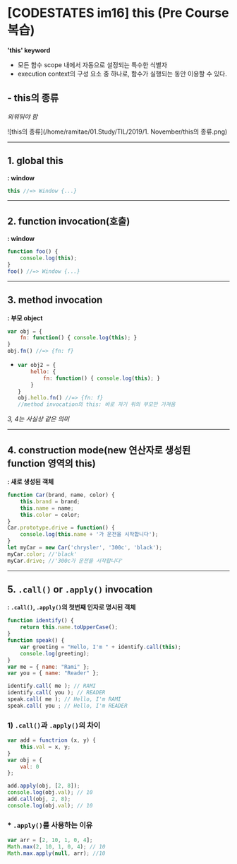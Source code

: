 # [CODESTATES im16] this (Pre Course 복습)

**'this' keyword**

- 모든 함수 scope 내에서 자동으로 설정되는 특수한 식별자
- execution context의 구성 요소 중 하나로, 함수가 실행되는 동안 이용할 수 있다.



## - this의 종류

*외워둬야 함*

![this의 종류](/home/ramitae/01.Study/TIL/2019/1. November/this의 종류.png)

---

## 1. global this

**: window**

```js
this //=> Window {...}
```



---

## 2. function invocation(호출)

**: window**

```js
function foo() {
    console.log(this);
}
foo() //=> Window {...}
```



---

## 3. method invocation

**: 부모 object**

```js
var obj = {
    fn: function() { console.log(this); }
}
obj.fn() //=> {fn: f}
```

* ```js
  var obj2 = {
      hello: {
          fn: function() { console.log(this); }
      }
  }
  obj.hello.fn() //=> {fn: f}
  //method invocation의 this: 바로 자기 위의 부모만 가져옴
  ```

*3, 4는 사실상 같은 의미*



---

## 4. construction mode(new 연산자로 생성된 function 영역의 this)

**: 새로 생성된 객체**

```js
function Car(brand, name, color) {
    this.brand = brand;
    this.name = name;
    this.color = color;
}
Car.prototype.drive = function() {
    console.log(this.name + '가 운전을 시작합니다');
}
let myCar = new Car('chrysler', '300c', 'black');
myCar.color; //'black'
myCar.drive; //'300c가 운전을 시작합니다'
```



---

## 5. `.call()` or `.apply()` invocation

**: `.call()`, `.apply()`의 첫번째 인자로 명시된 객체**

```js
function identify() {
    return this.name.toUpperCase();
}
function speak() {
    var greeting = "Hello, I'm " + identify.call(this);
    console.log(greeting);
}
var me = { name: "Rami" };
var you = { name: "Reader" };

identify.call( me ); // RAMI
identify.call( you ); // READER
speak.call( me ); // Hello, I'm RAMI
speak.call( you ; // Hello, I'm READER
```



### 1) `.call()`과 `.apply()`의 차이

```js
var add = functrion (x, y) {
    this.val = x, y;
}
var obj = {
    val: 0
};

add.apply(obj, [2, 8]);
console.log(obj.val); // 10
add.call(obj, 2, 8);
console.log(obj.val); // 10
```



### * `.apply()`를 사용하는 이유

```js
var arr = [2, 10, 1, 0, 4];
Math.max(2, 10, 1, 0, 4); // 10
Math.max.apply(null, arr); //10
```

